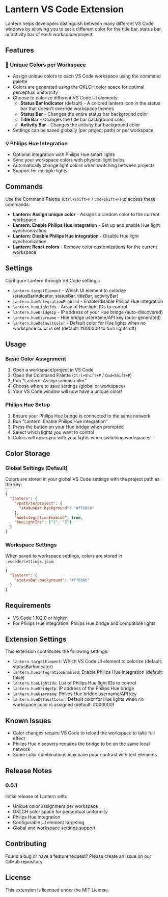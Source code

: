# Lantern VS Code Extension

Lantern helps developers distinguish between many different VS Code windows by allowing you to set a different color for the title bar, status bar, or activity bar of each workspace/project.

## Features

### 🎨 Unique Colors per Workspace

- Assign unique colors to each VS Code workspace using the command palette
- Colors are generated using the OKLCH color space for optimal perceptual uniformity
- Choose to colorize different VS Code UI elements:
  - **Status Bar Indicator** (default) - A colored lantern icon in the status bar that doesn't override workspace themes
  - **Status Bar** - Changes the entire status bar background color
  - **Title Bar** - Changes the title bar background color
  - **Activity Bar** - Changes the activity bar background color
- Settings can be saved globally (per project path) or per workspace

### 💡 Philips Hue Integration

- Optional integration with Philips Hue smart lights
- Sync your workspace colors with physical light bulbs
- Automatically change light colors when switching between projects
- Support for multiple lights

## Commands

Use the Command Palette (`Ctrl+Shift+P` / `Cmd+Shift+P`) to access these commands:

- **Lantern: Assign unique color** - Assigns a random color to the current workspace
- **Lantern: Enable Philips Hue integration** - Set up and enable Hue light synchronization
- **Lantern: Disable Philips Hue integration** - Disable Hue light synchronization
- **Lantern: Reset colors** - Remove color customizations for the current workspace

## Settings

Configure Lantern through VS Code settings:

- `lantern.targetElement` - Which UI element to colorize (statusBarIndicator, statusBar, titleBar, activityBar)
- `lantern.hueIntegrationEnabled` - Enable/disable Philips Hue integration
- `lantern.hueLightIds` - Array of Hue light IDs to control
- `lantern.hueBridgeIp` - IP address of your Hue bridge (auto-discovered)
- `lantern.hueUsername` - Hue bridge username/API key (auto-generated)
- `lantern.hueDefaultColor` - Default color for Hue lights when no workspace color is set (default: #000000 to turn lights off)

## Usage

### Basic Color Assignment

1. Open a workspace/project in VS Code
2. Open the Command Palette (`Ctrl+Shift+P` / `Cmd+Shift+P`)
3. Run "Lantern: Assign unique color"
4. Choose where to save settings (global or workspace)
5. Your VS Code window will now have a unique color!

### Philips Hue Setup

1. Ensure your Philips Hue bridge is connected to the same network
2. Run "Lantern: Enable Philips Hue integration"
3. Press the button on your Hue bridge when prompted
4. Select which lights you want to control
5. Colors will now sync with your lights when switching workspaces!

## Color Storage

### Global Settings (Default)

Colors are stored in your global VS Code settings with the project path as the key:

```json
{
  "lantern": {
    "/path/to/project": {
      "statusBar.background": "#ff6b6b"
    },
    "hueIntegrationEnabled": true,
    "hueLightIds": ["1", "2"]
  }
}
```

### Workspace Settings

When saved to workspace settings, colors are stored in `.vscode/settings.json`:

```json
{
  "lantern": {
    "statusBar.background": "#ff6b6b"
  }
}
```

## Requirements

- VS Code 1.102.0 or higher
- For Philips Hue integration: Philips Hue bridge and compatible lights

## Extension Settings

This extension contributes the following settings:

- `lantern.targetElement`: Which VS Code UI element to colorize (default: statusBarIndicator)
- `lantern.hueIntegrationEnabled`: Enable Philips Hue integration (default: false)
- `lantern.hueLightIds`: List of Philips Hue light IDs to control
- `lantern.hueBridgeIp`: IP address of the Philips Hue bridge
- `lantern.hueUsername`: Philips Hue bridge username/API key
- `lantern.hueDefaultColor`: Default color for Hue lights when no workspace color is assigned (default: #000000)

## Known Issues

- Color changes require VS Code to reload the workspace to take full effect
- Philips Hue discovery requires the bridge to be on the same local network
- Some color combinations may have poor contrast with text elements

## Release Notes

### 0.0.1

Initial release of Lantern with:

- Unique color assignment per workspace
- OKLCH color space for perceptual uniformity
- Philips Hue integration
- Configurable UI element targeting
- Global and workspace settings support

## Contributing

Found a bug or have a feature request? Please create an issue on our GitHub repository.

## License

This extension is licensed under the MIT License.
